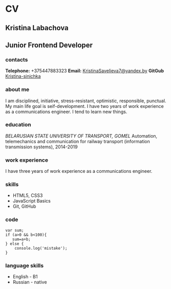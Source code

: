 # CV

## **Kristina Labachova**
## **Junior Frontend Developer**

### contacts
**Telephone:** +375447883323
**Email:** KristinaSavelieva7@yandex.by
**GitGub** [Kristina-sinichka](https://github.com/Kristina-sinichka)

### about me
I am disciplined, initiative, stress-resistant, optimistic, responsible, punctual. My main life goal is seif-development. I have two years of work experience as a communications engineer. I tend to learn new things.

### education
*BELARUSIAN STATE UNIVERSITY OF TRANSPORT, GOMEL*
Automation, telemechanics and communication for railway transport (information transmission systems), 2014-2019

### work experience
I have three years of work experience as a communications engineer.

### skills
+ HTML5, CSS3
+ JavaScript Basics
+ Git, GitHub

### code
```
var sum;
if (a>0 && b<100){
   sum=a+b; 
} else {
    console.log('mistake');
}
```

### language skills
+ English - B1
+ Russian - native
